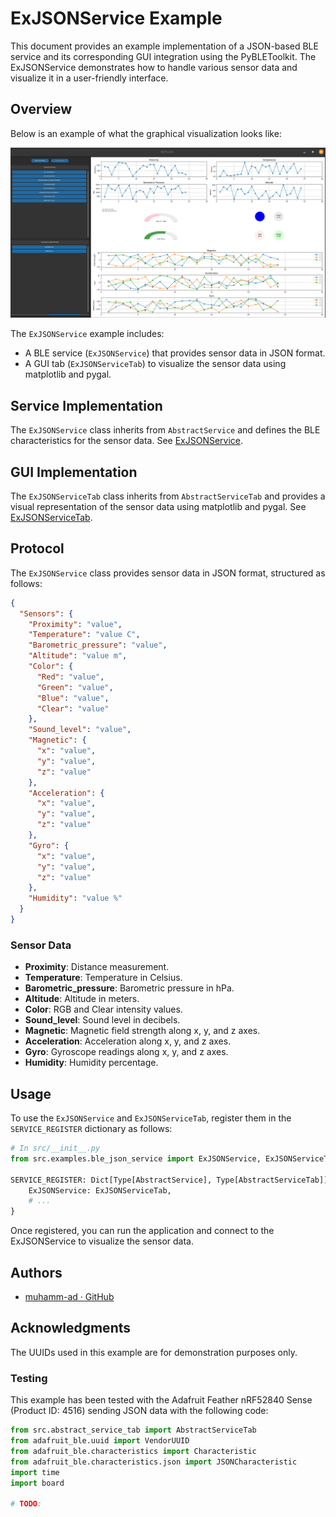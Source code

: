 # ExJSONService Example

This document provides an example implementation of a JSON-based BLE service and its corresponding GUI integration using the PyBLEToolkit. The ExJSONService demonstrates how to handle various sensor data and visualize it in a user-friendly interface.

## Overview

Below is an example of what the graphical visualization looks like:

![ExJSONService Visualization](exemple_ble_json.png)

The `ExJSONService` example includes:
- A BLE service (`ExJSONService`) that provides sensor data in JSON format.
- A GUI tab (`ExJSONServiceTab`) to visualize the sensor data using matplotlib and pygal.

## Service Implementation

The `ExJSONService` class inherits from `AbstractService` and defines the BLE characteristics for the sensor data. See [ExJSONService](../../src/exemples/ble_json_service.py).

## GUI Implementation

The `ExJSONServiceTab` class inherits from `AbstractServiceTab` and provides a visual representation of the sensor data using matplotlib and pygal. See [ExJSONServiceTab](../../src/exemples/ble_json_service.py).

## Protocol

The `ExJSONService` class provides sensor data in JSON format, structured as follows:

```json
{
  "Sensors": {
    "Proximity": "value",
    "Temperature": "value C",
    "Barometric_pressure": "value",
    "Altitude": "value m",
    "Color": {
      "Red": "value",
      "Green": "value",
      "Blue": "value",
      "Clear": "value"
    },
    "Sound_level": "value",
    "Magnetic": {
      "x": "value",
      "y": "value",
      "z": "value"
    },
    "Acceleration": {
      "x": "value",
      "y": "value",
      "z": "value"
    },
    "Gyro": {
      "x": "value",
      "y": "value",
      "z": "value"
    },
    "Humidity": "value %"
  }
}
```

### Sensor Data

- **Proximity**: Distance measurement.
- **Temperature**: Temperature in Celsius.
- **Barometric_pressure**: Barometric pressure in hPa.
- **Altitude**: Altitude in meters.
- **Color**: RGB and Clear intensity values.
- **Sound_level**: Sound level in decibels.
- **Magnetic**: Magnetic field strength along x, y, and z axes.
- **Acceleration**: Acceleration along x, y, and z axes.
- **Gyro**: Gyroscope readings along x, y, and z axes.
- **Humidity**: Humidity percentage.

## Usage

To use the `ExJSONService` and `ExJSONServiceTab`, register them in the `SERVICE_REGISTER` dictionary as follows:

```python
# In src/__init__.py
from src.examples.ble_json_service import ExJSONService, ExJSONServiceTab

SERVICE_REGISTER: Dict[Type[AbstractService], Type[AbstractServiceTab]] = {
    ExJSONService: ExJSONServiceTab,
    # ...
}
```

Once registered, you can run the application and connect to the ExJSONService to visualize the sensor data.

## Authors

- [muhamm-ad · GitHub](https://github.com/muhamm-ad)

## Acknowledgments

The UUIDs used in this example are for demonstration purposes only.

### Testing

This example has been tested with the Adafruit Feather nRF52840 Sense (Product ID: 4516) sending JSON data with the following code:

```python
from src.abstract_service_tab import AbstractServiceTab
from adafruit_ble.uuid import VendorUUID
from adafruit_ble.characteristics import Characteristic
from adafruit_ble.characteristics.json import JSONCharacteristic
import time
import board

# TODO: 
```